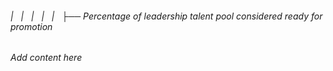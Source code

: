###### |   |   |   |   |   ├── Percentage of leadership talent pool considered ready for promotion

*Add content here*